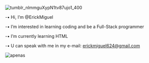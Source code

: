 ![tumblr_nlmmguXypN1tv87ujo1_400](https://user-images.githubusercontent.com/100982525/156865941-fd06c770-6c91-431a-98fb-e66040280f69.gif)

-• Hi, I’m @ErickMiguel

-• I’m interested in learning coding and  be a Full-Stack programmer

-• I’m currently learning HTML

-• U can speak with me in my e-mail: erickmiguel624@gmail.com

![apenas](https://user-images.githubusercontent.com/100982525/156865908-bbb21255-f804-41e9-8222-55673da9cc0e.gif)
